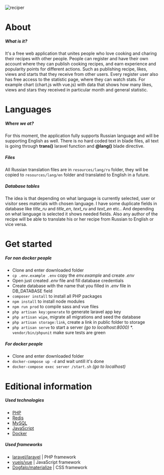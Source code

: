 ![reciper](https://github.com/SerhiiCho/reciper/blob/master/storage/app/public/other/wallpaper.jpg?raw=true)

# About

##### What is it?

It's a free web application that unites people who love cooking and charing their recipes with other people. People can register and have their own account where they can publish cooking recipes, and earn experience and popularity points for different actions. Such as publishing recipe, likes, views and starts that they receive from other users. Every register user also has free access to the statistic page, where they can watch stats. For example chart (chart.js with vue.js) with data that shows how many likes, views and stars they received in particular month and general statistic.

# Languages

##### Where we at?

For this moment, the application fully supports Russian language and will be supporting English as well. There is no hard coded text in blade files, all text is going through **trans()** laravel function and **@lang()** blade directive. 

##### Files

All Russian translation files are in `resources/lang/ru` folder, they will be copied to `resources/lang/en` folder and translated to English in a future.

##### Database tables

The idea is that depending on what language is currently selected, user or visitor sees materials with chosen language. I have some duplicate fields in database like *title_ru* and *title_en*, *text_ru* and *text_en* etc.. And depending on what language is selected it shows needed fields. Also any author of the recipe will be able to translate his or her recipe from Russian to English or vice versa.

# Get started

##### For non docker people

* Clone and enter downloaded folder
* `cp .env.example .env` copy the *env.example* and create *.env*
* Open just created *.env* file and fill database credentials
* Create database with the name that you filled in *.env* file in DB_DATABASE field
* `composer install` to install all PHP packages
* `npm install` to install node modules
* `npm run prod` to compile sass and vue files
* `php artisan key:generate` to generate laravel app key
* `php artisan wipe`, migrate all migrations and seed the database
* `php artisan storage:link`, create a link in public folder to storage
* `php artisan serve` to start a server *(go to localhost:8000)*
*. `vendor/bin/phpunit` make sure tests are green

##### For docker people

* Clone and enter downloaded folder
* `docker-compose up -d` and wait untill it's done
* `docker-compose exec server /start.sh` *(go to localhost)*

# Editional information

##### Used technologies

* [PHP](http://php.net/)
* [Redis](https://redis.io/)
* [MySQL](https://www.mysql.com/)
* [JavaScript](https://www.javascript.com/)
* [Docker](https://www.docker.com/)

##### Used frameworks

* [laravel/laravel](https://github.com/laravel/laravel) | PHP framework
* [vuejs/vue](https://github.com/vuejs/vue) | JavaScript framework
* [Dogfalo/materialize](https://materializecss.com) | CSS framework